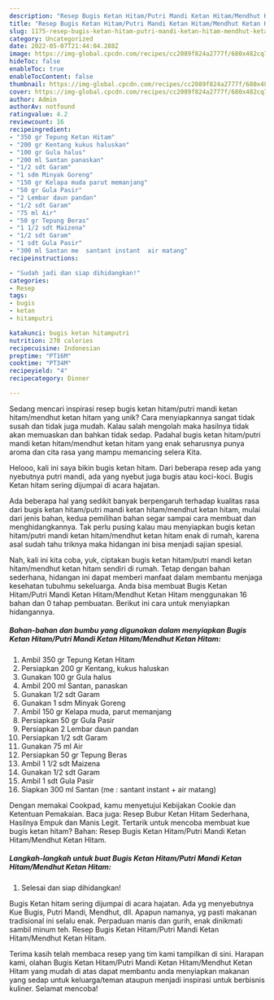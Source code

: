 ```yaml
---
description: "Resep Bugis Ketan Hitam/Putri Mandi Ketan Hitam/Mendhut Ketan Hitam yang Lezat Sekali"
title: "Resep Bugis Ketan Hitam/Putri Mandi Ketan Hitam/Mendhut Ketan Hitam yang Lezat Sekali"
slug: 1175-resep-bugis-ketan-hitam-putri-mandi-ketan-hitam-mendhut-ketan-hitam-yang-lezat-sekali
category: Uncategorized
date: 2022-05-07T21:44:04.288Z
image: https://img-global.cpcdn.com/recipes/cc2089f824a2777f/680x482cq70/bugis-ketan-hitamputri-mandi-ketan-hitammendhut-ketan-hitam-foto-resep-utama.jpg
hideToc: false
enableToc: true
enableTocContent: false
thumbnail: https://img-global.cpcdn.com/recipes/cc2089f824a2777f/680x482cq70/bugis-ketan-hitamputri-mandi-ketan-hitammendhut-ketan-hitam-foto-resep-utama.jpg
cover: https://img-global.cpcdn.com/recipes/cc2089f824a2777f/680x482cq70/bugis-ketan-hitamputri-mandi-ketan-hitammendhut-ketan-hitam-foto-resep-utama.jpg
author: Admin
authorAv: notfound
ratingvalue: 4.2
reviewcount: 16
recipeingredient:
- "350 gr Tepung Ketan Hitam"
- "200 gr Kentang kukus haluskan"
- "100 gr Gula halus"
- "200 ml Santan panaskan"
- "1/2 sdt Garam"
- "1 sdm Minyak Goreng"
- "150 gr Kelapa muda parut memanjang"
- "50 gr Gula Pasir"
- "2 Lembar daun pandan"
- "1/2 sdt Garam"
- "75 ml Air"
- "50 gr Tepung Beras"
- "1 1/2 sdt Maizena"
- "1/2 sdt Garam"
- "1 sdt Gula Pasir"
- "300 ml Santan me  santant instant  air matang"
recipeinstructions:

- "Sudah jadi dan siap dihidangkan!"
categories:
- Resep
tags:
- bugis
- ketan
- hitamputri

katakunci: bugis ketan hitamputri 
nutrition: 278 calories
recipecuisine: Indonesian
preptime: "PT16M"
cooktime: "PT34M"
recipeyield: "4"
recipecategory: Dinner

---
```





Sedang mencari inspirasi resep bugis ketan hitam/putri mandi ketan hitam/mendhut ketan hitam yang unik? Cara menyiapkannya sangat tidak susah dan tidak juga mudah. Kalau salah mengolah maka hasilnya tidak akan memuaskan dan bahkan tidak sedap. Padahal bugis ketan hitam/putri mandi ketan hitam/mendhut ketan hitam yang enak seharusnya punya aroma dan cita rasa yang mampu memancing selera Kita.





Helooo, kali ini saya bikin bugis ketan hitam. Dari beberapa resep ada yang nyebutnya putri mandi, ada yang nyebut juga bugis atau koci-koci. Bugis Ketan hitam sering dijumpai di acara hajatan.

Ada beberapa hal yang sedikit banyak berpengaruh terhadap kualitas rasa dari bugis ketan hitam/putri mandi ketan hitam/mendhut ketan hitam, mulai dari jenis bahan, kedua pemilihan bahan segar sampai cara membuat dan menghidangkannya. Tak perlu pusing kalau mau menyiapkan bugis ketan hitam/putri mandi ketan hitam/mendhut ketan hitam enak di rumah, karena asal sudah tahu triknya maka hidangan ini bisa menjadi sajian spesial.






Nah, kali ini kita coba, yuk, ciptakan bugis ketan hitam/putri mandi ketan hitam/mendhut ketan hitam sendiri di rumah. Tetap dengan bahan sederhana, hidangan ini dapat memberi manfaat dalam membantu menjaga kesehatan tubuhmu sekeluarga. Anda bisa membuat Bugis Ketan Hitam/Putri Mandi Ketan Hitam/Mendhut Ketan Hitam menggunakan 16 bahan dan 0 tahap pembuatan. Berikut ini cara untuk menyiapkan hidangannya.

<!--inarticleads1-->

##### Bahan-bahan dan bumbu yang digunakan dalam menyiapkan Bugis Ketan Hitam/Putri Mandi Ketan Hitam/Mendhut Ketan Hitam:

1. Ambil 350 gr Tepung Ketan Hitam
1. Persiapkan 200 gr Kentang, kukus haluskan
1. Gunakan 100 gr Gula halus
1. Ambil 200 ml Santan, panaskan
1. Gunakan 1/2 sdt Garam
1. Gunakan 1 sdm Minyak Goreng
1. Ambil 150 gr Kelapa muda, parut memanjang
1. Persiapkan 50 gr Gula Pasir
1. Persiapkan 2 Lembar daun pandan
1. Persiapkan 1/2 sdt Garam
1. Gunakan 75 ml Air
1. Persiapkan 50 gr Tepung Beras
1. Ambil 1 1/2 sdt Maizena
1. Gunakan 1/2 sdt Garam
1. Ambil 1 sdt Gula Pasir
1. Siapkan 300 ml Santan (me : santant instant + air matang)


Dengan memakai Cookpad, kamu menyetujui Kebijakan Cookie dan Ketentuan Pemakaian. Baca juga: Resep Bubur Ketan Hitam Sederhana, Hasilnya Empuk dan Manis Legit. Tertarik untuk mencoba membuat kue bugis ketan hitam? Bahan: Resep Bugis Ketan Hitam/Putri Mandi Ketan Hitam/Mendhut Ketan Hitam. 

<!--inarticleads2-->

##### Langkah-langkah untuk buat Bugis Ketan Hitam/Putri Mandi Ketan Hitam/Mendhut Ketan Hitam:


1. Selesai dan siap dihidangkan!

Bugis Ketan hitam sering dijumpai di acara hajatan. Ada yg menyebutnya Kue Bugis, Putri Mandi, Mendhut, dll. Apapun namanya, yg pasti makanan tradisional ini selalu enak. Perpaduan manis dan gurih, enak dinikmati sambil minum teh. Resep Bugis Ketan Hitam/Putri Mandi Ketan Hitam/Mendhut Ketan Hitam. 

Terima kasih telah membaca resep yang tim kami tampilkan di sini. Harapan kami, olahan Bugis Ketan Hitam/Putri Mandi Ketan Hitam/Mendhut Ketan Hitam yang mudah di atas dapat membantu anda menyiapkan makanan yang sedap untuk keluarga/teman ataupun menjadi inspirasi untuk berbisnis kuliner. Selamat mencoba!

